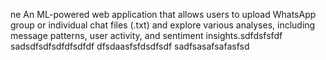 ne
An ML-powered web application that allows users to upload WhatsApp group or individual chat files (.txt) and explore various analyses, including message patterns, user activity, and sentiment insights.sdfdsfsfdf
sadsdfsdfsdfdfsdfdf
dfsdaasfsfdsdfsdf
sadfsasafsafasfsd
